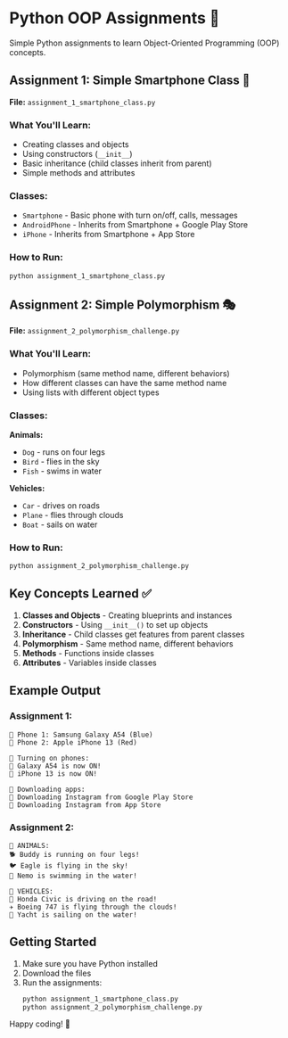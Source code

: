 # Python OOP Assignments 🐍

Simple Python assignments to learn Object-Oriented Programming (OOP) concepts.

## Assignment 1: Simple Smartphone Class 📱

**File:** `assignment_1_smartphone_class.py`

### What You'll Learn:

- Creating classes and objects
- Using constructors (`__init__`)
- Basic inheritance (child classes inherit from parent)
- Simple methods and attributes

### Classes:

- `Smartphone` - Basic phone with turn on/off, calls, messages
- `AndroidPhone` - Inherits from Smartphone + Google Play Store
- `iPhone` - Inherits from Smartphone + App Store

### How to Run:

```bash
python assignment_1_smartphone_class.py
```

## Assignment 2: Simple Polymorphism 🎭

**File:** `assignment_2_polymorphism_challenge.py`

### What You'll Learn:

- Polymorphism (same method name, different behaviors)
- How different classes can have the same method name
- Using lists with different object types

### Classes:

**Animals:**

- `Dog` - runs on four legs
- `Bird` - flies in the sky
- `Fish` - swims in water

**Vehicles:**

- `Car` - drives on roads
- `Plane` - flies through clouds
- `Boat` - sails on water

### How to Run:

```bash
python assignment_2_polymorphism_challenge.py
```

## Key Concepts Learned ✅

1. **Classes and Objects** - Creating blueprints and instances
2. **Constructors** - Using `__init__()` to set up objects
3. **Inheritance** - Child classes get features from parent classes
4. **Polymorphism** - Same method name, different behaviors
5. **Methods** - Functions inside classes
6. **Attributes** - Variables inside classes

## Example Output

### Assignment 1:

```
📱 Phone 1: Samsung Galaxy A54 (Blue)
📱 Phone 2: Apple iPhone 13 (Red)

🔌 Turning on phones:
📱 Galaxy A54 is now ON!
📱 iPhone 13 is now ON!

📱 Downloading apps:
📱 Downloading Instagram from Google Play Store
📱 Downloading Instagram from App Store
```

### Assignment 2:

```
🐾 ANIMALS:
🐕 Buddy is running on four legs!
🐦 Eagle is flying in the sky!
🐠 Nemo is swimming in the water!

🚗 VEHICLES:
🚗 Honda Civic is driving on the road!
✈️ Boeing 747 is flying through the clouds!
🚤 Yacht is sailing on the water!
```

## Getting Started

1. Make sure you have Python installed
2. Download the files
3. Run the assignments:
   ```bash
   python assignment_1_smartphone_class.py
   python assignment_2_polymorphism_challenge.py
   ```

Happy coding! 🚀
